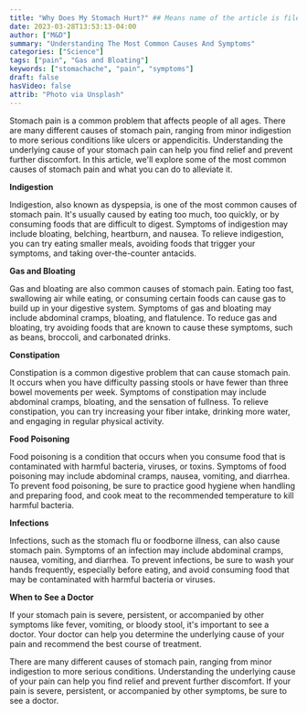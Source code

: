 ```yaml
---
title: "Why Does My Stomach Hurt?" ## Means name of the article is filename
date: 2023-03-28T13:53:13-04:00
author: ["M&D"]
summary: "Understanding The Most Common Causes And Symptoms"
categories: ["Science"]
tags: ["pain", "Gas and Bloating"]
keywords: ["stomachache", "pain", "symptoms"]
draft: false
hasVideo: false
attrib: "Photo via Unsplash"
---
```


Stomach pain is a common problem that affects people of all ages. There are many different causes of stomach pain, ranging from minor indigestion to more serious conditions like ulcers or appendicitis. Understanding the underlying cause of your stomach pain can help you find relief and prevent further discomfort. In this article, we'll explore some of the most common causes of stomach pain and what you can do to alleviate it.

**Indigestion**

Indigestion, also known as dyspepsia, is one of the most common causes of stomach pain. It's usually caused by eating too much, too quickly, or by consuming foods that are difficult to digest. Symptoms of indigestion may include bloating, belching, heartburn, and nausea. To relieve indigestion, you can try eating smaller meals, avoiding foods that trigger your symptoms, and taking over-the-counter antacids.

**Gas and Bloating**

Gas and bloating are also common causes of stomach pain. Eating too fast, swallowing air while eating, or consuming certain foods can cause gas to build up in your digestive system. Symptoms of gas and bloating may include abdominal cramps, bloating, and flatulence. To reduce gas and bloating, try avoiding foods that are known to cause these symptoms, such as beans, broccoli, and carbonated drinks.

**Constipation**

Constipation is a common digestive problem that can cause stomach pain. It occurs when you have difficulty passing stools or have fewer than three bowel movements per week. Symptoms of constipation may include abdominal cramps, bloating, and the sensation of fullness. To relieve constipation, you can try increasing your fiber intake, drinking more water, and engaging in regular physical activity.

**Food Poisoning**

Food poisoning is a condition that occurs when you consume food that is contaminated with harmful bacteria, viruses, or toxins. Symptoms of food poisoning may include abdominal cramps, nausea, vomiting, and diarrhea. To prevent food poisoning, be sure to practice good hygiene when handling and preparing food, and cook meat to the recommended temperature to kill harmful bacteria.

**Infections**

Infections, such as the stomach flu or foodborne illness, can also cause stomach pain. Symptoms of an infection may include abdominal cramps, nausea, vomiting, and diarrhea. To prevent infections, be sure to wash your hands frequently, especially before eating, and avoid consuming food that may be contaminated with harmful bacteria or viruses.

**When to See a Doctor**

If your stomach pain is severe, persistent, or accompanied by other symptoms like fever, vomiting, or bloody stool, it's important to see a doctor. Your doctor can help you determine the underlying cause of your pain and recommend the best course of treatment.

There are many different causes of stomach pain, ranging from minor indigestion to more serious conditions. Understanding the underlying cause of your pain can help you find relief and prevent further discomfort. If your pain is severe, persistent, or accompanied by other symptoms, be sure to see a doctor.

